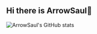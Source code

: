 ## Hi there is ArrowSaul👋
![ArrowSaul's GitHub stats](https://github-readme-stats.vercel.app/api?username=anuraghazra&show_icons=true&theme=radical)
<!--
**ArrowSaul/ArrowSaul** is a ✨ _special_ ✨ repository because its `README.md` (this file) appears on your GitHub profile.
Here are some ideas to get you started:
[![Anurag's GitHub stats](https://github-readme-stats.vercel.app/api?username=ArrowSaul)](https://github.com/ArrowSaul/github-readme-stats)
- 🔭 I’m currently working on ...
- 🌱 I’m currently learning ...
- 👯 I’m looking to collaborate on ...
- 🤔 I’m looking for help with ...
- 💬 Ask me about ...
- 📫 How to reach me: ...
- 😄 Pronouns: ...
- ⚡ Fun fact: ...
-->
